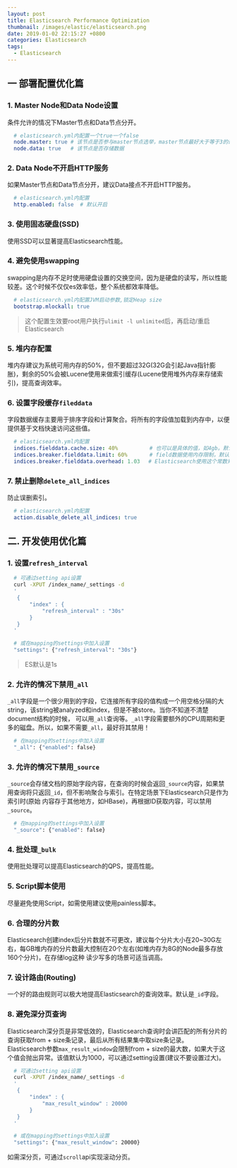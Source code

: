 ```yaml
---
layout: post
title: Elasticsearch Performance Optimization
thumbnail: /images/elastic/elasticsearch.png
date: 2019-01-02 22:15:27 +0800
categories: Elasticsearch
tags: 
  - Elasticsearch
---
```

## 一 部署配置优化篇
### 1. Master Node和Data Node设置
  条件允许的情况下Master节点和Data节点分开。
  ```yaml
    # elasticsearch.yml内配置一个true一个false
    node.master: true # 该节点是否参与master节点选举，master节点最好大于等于3的奇数
    node.data: true   # 该节点是否存储数据
  ```
  
### 2. Data Node不开启HTTP服务
  如果Master节点和Data节点分开，建议Data接点不开启HTTP服务。
  ```yaml
    # elasticsearch.yml内配置
    http.enabled: false  # 默认开启
  ```
    
### 3. 使用固态硬盘(SSD)
  使用SSD可以显著提高Elasticsearch性能。
  
### 4. 避免使用swapping
  swapping是内存不足时使用硬盘设置的交换空间，因为是硬盘的读写，所以性能较差。这个时候不仅仅es效率低，整个系统都效率降低。
  ```yaml
    # elasticsearch.yml内配置JVM启动参数,锁定Heap size
    bootstrap.mlockall: true
  ```
  > 这个配置生效要root用户执行`ulimit -l unlimited`后，再启动/重启Elasticsearch
  
### 5. 堆内存配置
  堆内存建议为系统可用内存的50%，但不要超过32G(32G会引起Java指针膨胀)，剩余的50%会被Lucene使用来做索引缓存(Lucene使用堆外内存来存储索引)，提高查询效率。   
  
### 6. 设置字段缓存`fileddata`
  字段数据缓存主要用于排序字段和计算聚合。将所有的字段值加载到内存中，以便提供基于文档快速访问这些值。
  ```yaml
    # elasticsearch.yml内配置
    indices.fielddata.cache.size: 40%          # 也可以是具体的值，如4gb。默认是无限制
    indices.breaker.fielddata.limit: 60%       # field数据使用内存限制，默认为JVM堆的60%
    indices.breaker.fielddata.overhead: 1.03　 # Elasticsearch使用这个常数乘以所有fielddata的实际值作field的估算值。默认为 1.03
  ```
  
### 7. 禁止删除`delete_all_indices`
  防止误删索引。
  ```yaml
    # elasticsearch.yml内配置
    action.disable_delete_all_indices: true
  ```

## 二. 开发使用优化篇
### 1. 设置`refresh_interval`
  ```bash
    # 可通过setting api设置 
    curl -XPUT /index_name/_settings -d 
    '
     {
         "index" : {
             "refresh_interval" : "30s"
         }
     }  
    '

    # 或在mapping的settings中加入设置
    "settings": {"refresh_interval": "30s"}
  ```
  > ES默认是1s
  
### 2. 允许的情况下禁用`_all`
  `_all`字段是一个很少用到的字段，它连接所有字段的值构成一个用空格分隔的大string，该string被analyzed和index，但是不被store。当你不知道不清楚document结构的时候，
  可以用`_all`查询等。`_all`字段需要额外的CPU周期和更多的磁盘。所以，如果不需要`_all`，最好将其禁用！
  ```bash 
    # 在mapping的settings中加入设置
    "_all": {"enabled": false}
  ```
  
### 3. 允许的情况下禁用`_source`
  `_source`会存储文档的原始字段内容，在查询的时候会返回`_source`内容，如果禁用查询将只返回`_id`，但不影响聚合与索引。在特定场景下Elasticsearch只是作为索引时(原始
  内容存于其他地方，如HBase)，再根据ID获取内容，可以禁用`_source`。
  ```bash 
    # 在mapping的settings中加入设置
    "_source": {"enabled": false}
  ```

### 4. 批处理`_bulk`
  使用批处理可以提高Elasticsearch的QPS，提高性能。

### 5. Script脚本使用
  尽量避免使用Script，如需使用建议使用painless脚本。

### 6. 合理的分片数
  Elasticsearch创建index后分片数就不可更改，建议每个分片大小在20~30G左右，每GB堆内存的分片数最大控制在20个左右(如堆内存为8G的Node最多存放160个分片)，在存储log这种
  读少写多的场景可适当调高。

### 7. 设计路由(Routing)
  一个好的路由规则可以极大地提高Elasticsearch的查询效率。默认是`_id`字段。

### 8. 避免深分页查询
  Elasticsearch深分页是非常低效的，Elasticsearch查询时会讲匹配的所有分片的查询获取from + size条记录，最后从所有结果集中取size条记录。  
  Elasticsearch参数`max_result_window`会限制from + size的最大数，如果大于这个值会抛出异常。该值默认为1000，可以通过setting设置(建议不要设置过大)。
  ```bash
    # 可通过setting api设置 
    curl -XPUT /index_name/_settings -d 
    '
     {
         "index" : {
             "max_result_window" : 20000
         }
     }  
    '     

    # 或在mapping的settings中加入设置
    "settings": {"max_result_window": 20000}
  ```
  如需深分页，可通过`scroll`api实现滚动分页。

